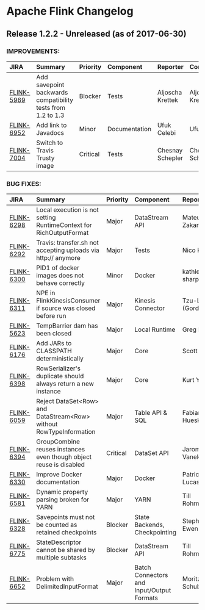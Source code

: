 
<!---
# Licensed to the Apache Software Foundation (ASF) under one
# or more contributor license agreements.  See the NOTICE file
# distributed with this work for additional information
# regarding copyright ownership.  The ASF licenses this file
# to you under the Apache License, Version 2.0 (the
# "License"); you may not use this file except in compliance
# with the License.  You may obtain a copy of the License at
#
#     http://www.apache.org/licenses/LICENSE-2.0
#
# Unless required by applicable law or agreed to in writing, software
# distributed under the License is distributed on an "AS IS" BASIS,
# WITHOUT WARRANTIES OR CONDITIONS OF ANY KIND, either express or implied.
# See the License for the specific language governing permissions and
# limitations under the License.
-->
# Apache Flink Changelog

## Release 1.2.2 - Unreleased (as of 2017-06-30)



### IMPROVEMENTS:

| JIRA | Summary | Priority | Component | Reporter | Contributor |
|:---- |:---- | :--- |:---- |:---- |:---- |
| [FLINK-5969](https://issues.apache.org/jira/browse/FLINK-5969) | Add savepoint backwards compatibility tests from 1.2 to 1.3 |  Blocker | Tests | Aljoscha Krettek | Aljoscha Krettek |
| [FLINK-6952](https://issues.apache.org/jira/browse/FLINK-6952) | Add link to Javadocs |  Minor | Documentation | Ufuk Celebi | Ufuk Celebi |
| [FLINK-7004](https://issues.apache.org/jira/browse/FLINK-7004) | Switch to Travis Trusty image |  Critical | Tests | Chesnay Schepler | Chesnay Schepler |


### BUG FIXES:

| JIRA | Summary | Priority | Component | Reporter | Contributor |
|:---- |:---- | :--- |:---- |:---- |:---- |
| [FLINK-6298](https://issues.apache.org/jira/browse/FLINK-6298) | Local execution is not setting RuntimeContext for RichOutputFormat |  Major | DataStream API | Mateusz Zakarczemny | Wenlong Lyu |
| [FLINK-6292](https://issues.apache.org/jira/browse/FLINK-6292) | Travis: transfer.sh not accepting uploads via http:// anymore |  Major | Tests | Nico Kruber | Nico Kruber |
| [FLINK-6300](https://issues.apache.org/jira/browse/FLINK-6300) | PID1 of docker images does not behave correctly |  Minor | Docker | kathleen sharp | Patrick Lucas |
| [FLINK-6311](https://issues.apache.org/jira/browse/FLINK-6311) | NPE in FlinkKinesisConsumer if source was closed before run |  Major | Kinesis Connector | Tzu-Li (Gordon) Tai | mingleizhang |
| [FLINK-5623](https://issues.apache.org/jira/browse/FLINK-5623) | TempBarrier dam has been closed |  Major | Local Runtime | Greg Hogan | Greg Hogan |
| [FLINK-6176](https://issues.apache.org/jira/browse/FLINK-6176) | Add JARs to CLASSPATH deterministically |  Major | Core | Scott Kidder | Greg Hogan |
| [FLINK-6398](https://issues.apache.org/jira/browse/FLINK-6398) | RowSerializer's duplicate should always return a new instance |  Major | Core | Kurt Young | Kurt Young |
| [FLINK-6059](https://issues.apache.org/jira/browse/FLINK-6059) | Reject DataSet\<Row\> and DataStream\<Row\> without RowTypeInformation |  Major | Table API & SQL | Fabian Hueske | Fabian Hueske |
| [FLINK-6394](https://issues.apache.org/jira/browse/FLINK-6394) | GroupCombine reuses instances even though object reuse is disabled |  Critical | DataSet API | Jaromir Vanek | Kurt Young |
| [FLINK-6330](https://issues.apache.org/jira/browse/FLINK-6330) | Improve Docker documentation |  Major | Docker | Patrick Lucas | Patrick Lucas |
| [FLINK-6581](https://issues.apache.org/jira/browse/FLINK-6581) | Dynamic property parsing broken for YARN |  Major | YARN | Till Rohrmann | Till Rohrmann |
| [FLINK-6328](https://issues.apache.org/jira/browse/FLINK-6328) | Savepoints must not be counted as retained checkpoints |  Blocker | State Backends, Checkpointing | Stephan Ewen | Till Rohrmann |
| [FLINK-6775](https://issues.apache.org/jira/browse/FLINK-6775) | StateDescriptor cannot be shared by multiple subtasks |  Blocker | DataStream API | Till Rohrmann | Till Rohrmann |
| [FLINK-6652](https://issues.apache.org/jira/browse/FLINK-6652) | Problem with DelimitedInputFormat |  Major | Batch Connectors and Input/Output Formats | Moritz Schubotz | Fabian Hueske |


